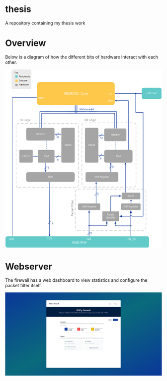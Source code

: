 # thesis
A repository containing my thesis work

# Overview

Below is a diagram of how the different bits of hardware interact with each other.

![soc_diagram](diagrams/SoCArchitecture.png "SoC Diagram")


# Webserver

The firewall has a web dashboard to view statistics and configure the packet filter itself. 

![webserver](diagrams/firewall_home.png "Webserver Interface")

